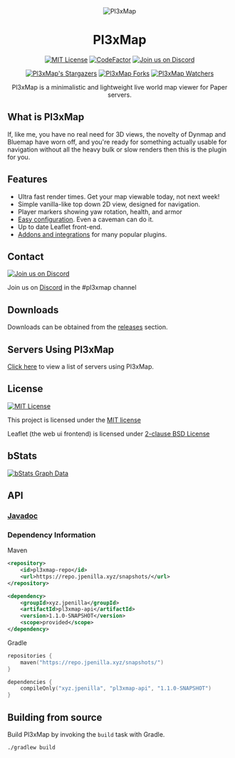 <div align="center">
<img src="https://raw.githubusercontent.com/jpenilla/Pl3xMap/master/plugin/src/main/resources/web/images/og.png" alt="Pl3xMap">

# Pl3xMap

[![MIT License](https://img.shields.io/github/license/jpenilla/Pl3xMap?&logo=github)](License)
[![CodeFactor](https://www.codefactor.io/repository/github/jpenilla/pl3xmap/badge)](https://www.codefactor.io/repository/github/jpenilla/pl3xmap)
[![Join us on Discord](https://img.shields.io/discord/838127837667131433.svg?label=&logo=discord&logoColor=ffffff&color=7389D8&labelColor=6A7EC2)](https://discord.gg/B8WpDPXeBh)

[![Pl3xMap's Stargazers](https://img.shields.io/github/stars/jpenilla/Pl3xMap?label=stars&logo=github)](https://github.com/jpenilla/Pl3xMap/stargazers)
[![Pl3xMap Forks](https://img.shields.io/github/forks/jpenilla/Pl3xMap?label=forks&logo=github)](https://github.com/jpenilla/Pl3xMap/network/members)
[![Pl3xMap Watchers](https://img.shields.io/github/watchers/jpenilla/Pl3xMap?label=watchers&logo=github)](https://github.com/jpenilla/Pl3xMap/watchers)

Pl3xMap is a minimalistic and lightweight live world map viewer for Paper servers.

</div>

## What is Pl3xMap

If, like me, you have no real need for 3D views, the novelty of Dynmap and Bluemap have worn off, and you're ready for something actually usable for navigation without all the heavy bulk or slow renders then this is the plugin for you.

## Features

* Ultra fast render times. Get your map viewable today, not next week!
* Simple vanilla-like top down 2D view, designed for navigation.
* Player markers showing yaw rotation, health, and armor
* [Easy configuration](https://github.com/jpenilla/Pl3xMap/wiki/Default-config.yml). Even a caveman can do it.
* Up to date Leaflet front-end.
* [Addons and integrations](ADDONS_INTEGRATIONS.md) for many popular plugins.

## Contact
[![Join us on Discord](https://img.shields.io/discord/838127837667131433.svg?label=&logo=discord&logoColor=ffffff&color=7389D8&labelColor=6A7EC2)](https://discord.gg/B8WpDPXeBh)

Join us on [Discord](https://discord.gg/B8WpDPXeBh) in the #pl3xmap channel

## Downloads
Downloads can be obtained from the [releases](https://github.com/jpenilla/Pl3xMap/releases) section.

## Servers Using Pl3xMap

[Click here](SERVERS.md) to view a list of servers using Pl3xMap.

## License
[![MIT License](https://img.shields.io/github/license/jpenilla/Pl3xMap?&logo=github)](LICENSE)

This project is licensed under the [MIT license](https://github.com/jpenilla/Pl3xMap/blob/master/LICENSE)

Leaflet (the web ui frontend) is licensed under [2-clause BSD License](https://github.com/Leaflet/Leaflet/blob/master/LICENSE)

## bStats

[![bStats Graph Data](https://bstats.org/signatures/bukkit/Pl3xMap.svg)](https://bstats.org/plugin/bukkit/Pl3xMap/10133)

## API

### [Javadoc](https://javadoc.pl3x.net/pl3xmap/)

### Dependency Information
Maven
```xml
<repository>
    <id>pl3xmap-repo</id>
    <url>https://repo.jpenilla.xyz/snapshots/</url>
</repository>
```
```xml
<dependency>
    <groupId>xyz.jpenilla</groupId>
    <artifactId>pl3xmap-api</artifactId>
    <version>1.1.0-SNAPSHOT</version>
    <scope>provided</scope>
</dependency>
```

Gradle
```kotlin
repositories {
    maven("https://repo.jpenilla.xyz/snapshots/")
}
```
```kotlin
dependencies {
    compileOnly("xyz.jpenilla", "pl3xmap-api", "1.1.0-SNAPSHOT")
}
```

## Building from source

Build Pl3xMap by invoking the `build` task with Gradle.

```
./gradlew build
```

